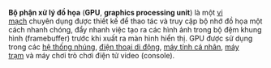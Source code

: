 **Bộ phận xử lý đồ họa** (**GPU**, **graphics processing unit**) là một [vi mạch](https://vi.wikipedia.org/wiki/M%E1%BA%A1ch_t%C3%ADch_h%E1%BB%A3p "Mạch tích hợp") chuyên dụng được thiết kế để thao tác và truy cập bộ nhớ đồ họa một cách nhanh chóng, đẩy nhanh việc tạo ra các hình ảnh trong bộ đệm khung hình (framebuffer) trước khi xuất ra màn hình hiển thị. GPU được sử dụng trong các [hệ thống nhúng](https://vi.wikipedia.org/wiki/H%E1%BB%87_th%E1%BB%91ng_nh%C3%BAng "Hệ thống nhúng"), [điện thoại di động](https://vi.wikipedia.org/wiki/%C4%90i%E1%BB%87n_tho%E1%BA%A1i_di_%C4%91%E1%BB%99ng "Điện thoại di động"), [máy tính cá nhân](https://vi.wikipedia.org/wiki/M%C3%A1y_t%C3%ADnh_c%C3%A1_nh%C3%A2n "Máy tính cá nhân"), [máy trạm](https://vi.wikipedia.org/wiki/M%C3%A1y_tr%E1%BA%A1m "Máy trạm") và máy chơi trò chơi điện tử video (console).